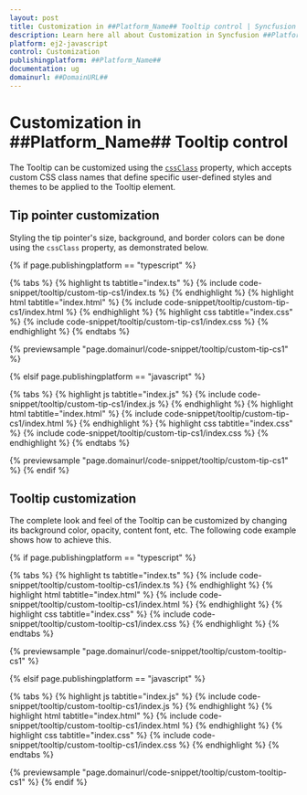 ```yaml
---
layout: post
title: Customization in ##Platform_Name## Tooltip control | Syncfusion
description: Learn here all about Customization in Syncfusion ##Platform_Name## Tooltip control of Syncfusion Essential JS 2 and more.
platform: ej2-javascript
control: Customization
publishingplatform: ##Platform_Name##
documentation: ug
domainurl: ##DomainURL##
---
```


# Customization in ##Platform_Name## Tooltip control

The Tooltip can be customized using the [`cssClass`](../api/tooltip#cssclass) property, which accepts custom CSS class names that define specific user-defined styles and themes to be applied to the Tooltip element.

## Tip pointer customization

Styling the tip pointer's size, background, and border colors can be done using the `cssClass` property, as demonstrated below.

{% if page.publishingplatform == "typescript" %}

 {% tabs %}
{% highlight ts tabtitle="index.ts" %}
{% include code-snippet/tooltip/custom-tip-cs1/index.ts %}
{% endhighlight %}
{% highlight html tabtitle="index.html" %}
{% include code-snippet/tooltip/custom-tip-cs1/index.html %}
{% endhighlight %}
{% highlight css tabtitle="index.css" %}
{% include code-snippet/tooltip/custom-tip-cs1/index.css %}
{% endhighlight %}
{% endtabs %}

{% previewsample "page.domainurl/code-snippet/tooltip/custom-tip-cs1" %}

{% elsif page.publishingplatform == "javascript" %}

{% tabs %}
{% highlight js tabtitle="index.js" %}
{% include code-snippet/tooltip/custom-tip-cs1/index.js %}
{% endhighlight %}
{% highlight html tabtitle="index.html" %}
{% include code-snippet/tooltip/custom-tip-cs1/index.html %}
{% endhighlight %}
{% highlight css tabtitle="index.css" %}
{% include code-snippet/tooltip/custom-tip-cs1/index.css %}
{% endhighlight %}
{% endtabs %}

{% previewsample "page.domainurl/code-snippet/tooltip/custom-tip-cs1" %}
{% endif %}

## Tooltip customization

The complete look and feel of the Tooltip can be customized by changing its background color, opacity, content font, etc. The following code example shows how to achieve this.

{% if page.publishingplatform == "typescript" %}

{% tabs %}
{% highlight ts tabtitle="index.ts" %}
{% include code-snippet/tooltip/custom-tooltip-cs1/index.ts %}
{% endhighlight %}
{% highlight html tabtitle="index.html" %}
{% include code-snippet/tooltip/custom-tooltip-cs1/index.html %}
{% endhighlight %}
{% highlight css tabtitle="index.css" %}
{% include code-snippet/tooltip/custom-tooltip-cs1/index.css %}
{% endhighlight %}
{% endtabs %}
        
{% previewsample "page.domainurl/code-snippet/tooltip/custom-tooltip-cs1" %}

{% elsif page.publishingplatform == "javascript" %}

{% tabs %}
{% highlight js tabtitle="index.js" %}
{% include code-snippet/tooltip/custom-tooltip-cs1/index.js %}
{% endhighlight %}
{% highlight html tabtitle="index.html" %}
{% include code-snippet/tooltip/custom-tooltip-cs1/index.html %}
{% endhighlight %}
{% highlight css tabtitle="index.css" %}
{% include code-snippet/tooltip/custom-tooltip-cs1/index.css %}
{% endhighlight %}
{% endtabs %}

{% previewsample "page.domainurl/code-snippet/tooltip/custom-tooltip-cs1" %}
{% endif %}